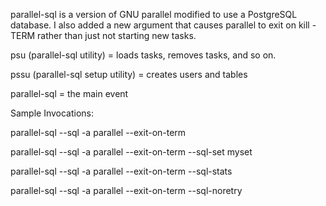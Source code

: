 parallel-sql is a version of GNU parallel modified to use a PostgreSQL database. I also added a new argument that causes parallel to exit on kill -TERM rather than just not starting new tasks.

psu (parallel-sql utility) = loads tasks, removes tasks, and so on.

pssu (parallel-sql setup utility) = creates users and tables

parallel-sql = the main event

Sample Invocations:

parallel-sql --sql -a parallel --exit-on-term

parallel-sql --sql -a parallel --exit-on-term --sql-set myset

parallel-sql --sql -a parallel --exit-on-term --sql-stats

parallel-sql --sql -a parallel --exit-on-term --sql-noretry
